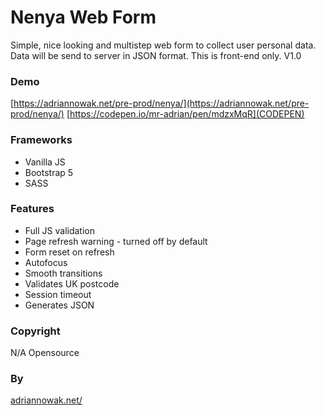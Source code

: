 # Nenya Web Form
Simple, nice looking and multistep web form to collect user personal data. Data will be send to server in JSON format. This is front-end only.
V1.0
### Demo
[https://adriannowak.net/pre-prod/nenya/](https://adriannowak.net/pre-prod/nenya/)
[https://codepen.io/mr-adrian/pen/mdzxMqR](CODEPEN)
### Frameworks
- Vanilla JS
- Bootstrap 5
- SASS

### Features
- Full JS validation
- Page refresh warning - turned off by default
- Form reset on refresh
- Autofocus
- Smooth transitions
- Validates UK postcode
- Session timeout
- Generates JSON

### Copyright
N/A Opensource

### By
[adriannowak.net/](https://www.adriannowak.net/)
